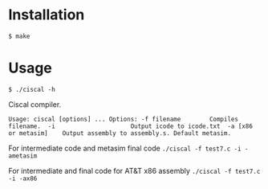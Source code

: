 Installation
===========
` $ make `

Usage
=====
` $ ./ciscal -h `

Ciscal compiler.

`
Usage: ciscal [options] ...
Options:
 -f filename  	 	Compiles filename. 
 -i 			 		Output icode to icode.txt 
 -a [x86 or metasim] 	Output assembly to assembly.s. Default metasim.
`

For intermediate code and metasim final code
` ./ciscal -f test7.c -i -ametasim `

For intermediate and final code for AT&T x86 assembly
` ./ciscal -f test7.c -i -ax86 `
